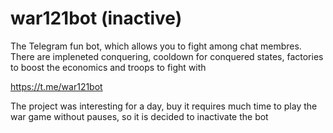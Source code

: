 # war121bot (inactive)
The Telegram fun bot, which allows you to fight among chat membres. There are impleneted conquering, cooldown for conquered states, factories to boost the economics and troops to fight with

https://t.me/war121bot 

The project was interesting for a day, buy it requires much time to play the war game without pauses, so it is decided to inactivate the bot
